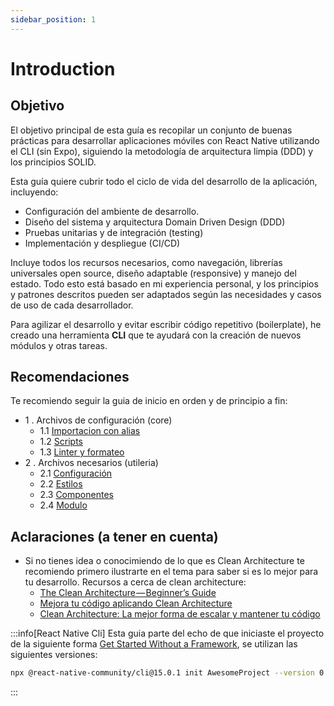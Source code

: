 ```yaml
---
sidebar_position: 1
---
```


# Introduction

## Objetivo
El objetivo principal de esta guía es recopilar un conjunto de buenas prácticas para desarrollar aplicaciones móviles con React Native utilizando el CLI (sin Expo), siguiendo la metodología de arquitectura limpia (DDD) y los principios SOLID.

Esta guía quiere cubrir todo el ciclo de vida del desarrollo de la aplicación, incluyendo:
- Configuración del ambiente de desarrollo.
- Diseño del sistema y arquitectura Domain Driven Design (DDD)
- Pruebas unitarias y de integración (testing)
- Implementación y despliegue (CI/CD)

Incluye todos los recursos necesarios, como navegación, librerías universales open source, diseño adaptable (responsive) y manejo del estado. Todo esto está basado en mi experiencia personal, y los principios y patrones descritos pueden ser adaptados según las necesidades y casos de uso de cada desarrollador.

Para agilizar el desarrollo y evitar escribir código repetitivo (boilerplate), he creado una herramienta **CLI** que te ayudará con la creación de nuevos módulos y otras tareas.

## Recomendaciones
Te recomiendo seguir la guia de inicio en orden y de principio a fin:
- 1 . Archivos de configuración (core)
  - 1.1 [Importacion con alias](./config-files/alias.md)
  - 1.2 [Scripts](./config-files/scripts)
  - 1.3 [Linter y formateo](./config-files/linter.md)
- 2 . Archivos necesarios (utileria)
  - 2.1 [Configuración](./required-files/config.md)
  - 2.2 [Estilos](./required-files/styles.md)
  - 2.3 [Componentes](./required-files/components.md)
  - 2.4 [Modulo](./required-files/modules.md)


## Aclaraciones (a tener en cuenta)
- Si no tienes idea o conocimiendo de lo que es Clean Architecture te recomiendo primero ilustrarte en el tema para saber si es lo mejor para tu desarrollo. Recursos a cerca de clean architecture:
  - [The Clean Architecture — Beginner’s Guide](https://betterprogramming.pub/the-clean-architecture-beginners-guide-e4b7058c1165)
  - [Mejora tu código aplicando Clean Architecture](https://www.youtube.com/watch?v=bdnpXzgj1oY)
  - [Clean Architecture: La mejor forma de escalar y mantener tu código](https://www.youtube.com/watch?v=y3MWfPDmVqo)

:::info[React Native Cli]
Esta guia parte del echo de que iniciaste el proyecto de la siguiente forma [Get Started Without a Framework](https://reactnative.dev/docs/getting-started-without-a-framework), se utilizan las siguientes versiones:
```bash
npx @react-native-community/cli@15.0.1 init AwesomeProject --version 0.78.0
```
:::
